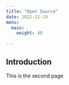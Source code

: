 ```yaml
---
title: "Open Source"
date: 2022-12-19
menu:
  main:
    weight: 40

---
```

## Introduction

This is the second page
